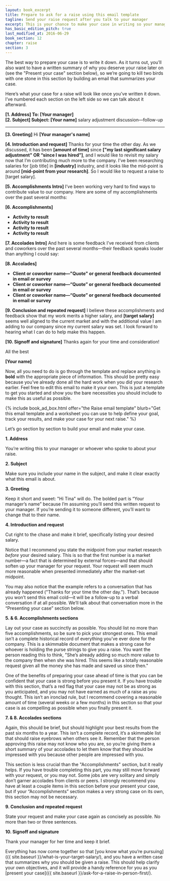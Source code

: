 ```yaml
---
layout: book_excerpt
title: Prepare to ask for a raise using this email template
tagline: Send your raise request after you talk to your manager
excerpt: This is your chance to make your case in writing so your manager can circulate it in your own words. You'll make your case better than anyone else will.
has_basic_edition_pitch: true
last_modified_at: 2016-06-29
book_section: 12
chapter: raise
section: 3
---
```


The best way to prepare your case is to write it down. As it turns out, you’ll also want to have a written summary of why you deserve your raise later on (see the "Present your case" section below), so we’re going to kill two birds with one stone in this section by building an email that summarizes your case.

Here’s what your case for a raise will look like once you’ve written it down. I’ve numbered each section on the left side so we can talk about it afterward.

<div class='sample-email'>
<p>
	<strong>[1. Address] To: [Your manager]</strong><br>
	<strong>[2. Subject] Subject: [Your name]</strong> salary adjustment discussion—follow-up
</p>
<hr>
<p><strong>[3. Greeting]</strong> Hi <strong>[Your manager's name]</strong></p>
<p><strong>[4. Introduction and request]</strong> Thanks for your time the other day. As we discussed, it has been <strong>[amount of time]</strong> since <strong>["my last significant salary adjustment" OR “since I was hired”]</strong>, and I would like to revisit my salary now that I’m contributing much more to the company. I’ve been researching salaries for </strong>[job title]</strong> in <strong>[industry]</strong> industry, and it looks like the mid-point is around <strong>[mid-point from your research]</strong>. So I would like to request a raise to </strong>[target salary]</strong>.</p> 

<p><strong>[5. Accomplishments Intro]</strong> I’ve been working very hard to find ways to contribute value to our company. Here are some of my accomplishments over the past several months:</p>

<p><strong>[6. Accomplishments]</strong></p>
<ul>
<li><strong>Activity to result</strong></li>
<li><strong>Activity to result</strong></li>
<li><strong>Activity to result</strong></li>
<li><strong>Activity to result</strong></li>
</ul>

<p><strong>[7. Accolades Intro]</strong> And here is some feedback I’ve received from clients and coworkers over the past several months—their feedback speaks louder than anything I could say:</p>

<p><strong>[8. Accolades]</strong></p>
<ul>
<li><strong>Client or coworker name—"Quote" or general feedback documented in email or survey</strong></li>
<li><strong>Client or coworker name—“Quote” or general feedback documented in email or survey</strong></li>
<li><strong>Client or coworker name—“Quote” or general feedback documented in email or survey</strong></li>
</ul>
<p><strong>[9. Conclusion and repeated request]</strong> I believe these accomplishments and feedback show that my work merits a higher salary, and <strong>[target salary]</strong> seems well aligned to the current market and with the additional value I am adding to our company since my current salary was set. I look forward to hearing what I can do to help make this happen.</p>

<p><strong>[10. Signoff and signature]</strong> Thanks again for your time and consideration!</p>

<p>All the best</p>

<p><strong>[Your name]</strong></p>
</div>

Now, all you need to do is go through the template and replace anything in **bold** with the appropriate piece of information. This should be pretty easy because you’ve already done all the hard work when you did your research earlier. Feel free to edit this email to make it your own. This is just a template to get you started and show you the bare necessities you should include to make this as useful as possible.

{% include book_ad_box.html offer="the Raise email template" blurb="Get this email template and a worksheet you can use to help define your goal, track your results, and make your case for your next raise." %}

Let’s go section by section to build your email and make your case.

**1. Address**

You’re writing this to your manager or whoever who spoke to about your raise.

**2. Subject**

Make sure you include your name in the subject, and make it clear exactly what this email is about.

**3. Greeting**

Keep it short and sweet: "Hi Tina" will do. The bolded part is “Your manager’s name” because I’m assuming you’ll send this written request to your manager. If you’re sending it to someone different, you’ll want to change that to their name.

**4. Introduction and request**

Cut right to the chase and make it brief, specifically listing your desired salary. 

Notice that I recommend you state the midpoint from your market research *before* your desired salary. This is so that the first number is a market number—a fact that is determined by external forces—and that should soften up your manager for your request. Your request will seem much more reasonable when presented immediately after the market-set midpoint. 

You may also notice that the example refers to a conversation that has already happened ("Thanks for your time the other day."). That’s because you won’t send this email cold—it will be a follow-up to a verbal conversation if at all possible. We’ll talk about that conversation more in the “Presenting your case” section below.

**5. & 6. Accomplishments sections**

Lay out your case as succinctly as possible. You should list no more than five accomplishments, so be sure to pick your strongest ones. This email isn’t a complete historical record of everything you’ve ever done for the company. This is a skimmable document that makes a strong case for whoever is holding the purse strings to give you a raise. You want the person reading this to think, "She’s already adding so much more value to the company then when she was hired. This seems like a totally reasonable request given all the money she has made and saved us since then."

One of the benefits of preparing your case ahead of time is that you can be confident that your case is strong before you present it. If you have trouble with this section, that’s a red flag that your case may not be as strong as you anticipated, and you may not have earned as much of a raise as you thought. This isn’t an ironclad rule, but I recommend covering a reasonable amount of time (several weeks or a few months) in this section so that your case is as compelling as possible when you finally present it.

**7. & 8. Accolades sections**

Again, this should be brief, but should highlight your best results from the past six months to a year. This isn’t a complete record, it’s a skimmable list that should raise eyebrows when others see it. Remember that the person approving this raise may not know who you are, so you’re giving them a short summary of your accolades to let them know that they should be impressed with you because other people are impressed with you.

This section is less crucial than the "Accomplishments" section, but it really helps. If you have trouble completing this part, you may still move forward with your request, or you may not. Some jobs are very solitary and simply don’t garner accolades from clients or peers. I strongly recommend you have at least a couple items in this section before your present your case, but if your “Accomplishments” section makes a very strong case on its own, this section may not be necessary.

**9. Conclusion and repeated request**

State your request and make your case again as concisely as possible. No more than two or three sentences.

**10. Signoff and signature**

Thank your manager for her time and keep it brief.

Everything has now come together so that [you know what you’re pursuing]({{ site.baseurl }}/what-is-your-target-salary/), and you have a written case that summarizes why you should be given a raise. This should help clarify your own objectives, and it will provide a handy reference for you as you [present your case]({{ site.baseurl }}/ask-for-a-raise-in-person-first/).